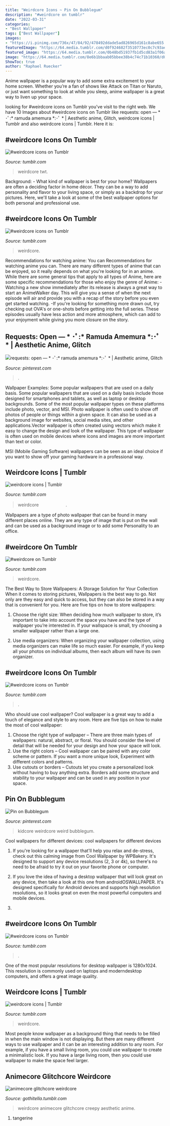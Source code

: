 ```yaml
---
title: "Weirdcore Icons ~ Pin On Bubblegum"
description: "#weirdcore on tumblr"
date: "2022-03-31"
categories:
- "Best Wallpaper"
tags: ["Best Wallpaper"]
images:
- "https://i.pinimg.com/736x/47/84/92/478492ddade5ad826965d161c8abe655.jpg"
featuredImage: "https://64.media.tumblr.com/d0f924682f3510773ec0c7c93ae29bc3/bf832868d89955e1-d1/s640x960/c454f1293141d8313b46c2a3aee3ac60d412ab3d.jpg"
featured_image: "https://64.media.tumblr.com/0b48bd51937fb1d5cd83a1f06a0483c3/4018c43aed975bd0-9c/s540x810/ad50c1219bd19aaaab9f67323b35b8c2802d2d84.jpg"
image: "https://64.media.tumblr.com/8e6b1bbaab05bbee38b4c74c71b10360/d03875f0b788348d-6c/s640x960/7e0a8a2ac90d4c1d2f1940308f2eebc15a683a1f.jpg"
ShowToc: true
author: "Raphael Ruecker"
---
```



Anime wallpaper is a popular way to add some extra excitement to your home screen. Whether you’re a fan of shows like Attack on Titan or Naruto, or just want something to look at while you sleep, anime wallpaper is a great way to liven up your space.

	

		
looking for #weirdcore icons on Tumblr you've visit to the right web. We have 10 Images about #weirdcore icons on Tumblr like requests: open — * ･ﾟ:* ramuda amemura *:･ﾟ * | Aesthetic anime, Glitch, weirdcore icons | Tumblr and also weirdcore icons | Tumblr. Here it is:
		
    
## #weirdcore Icons On Tumblr

<img loading=lazy src="https://64.media.tumblr.com/4d8ab47f7aea972a1bfef2eac2dbb9c6/d03875f0b788348d-a1/s540x810/e0c3c6385f09b36f7dd678f159d5094755a94850.jpg" onerror="this.onerror=null;this.src='https://tse2.mm.bing.net/th?id=OIP.sgkRNAFYjuf3fY3D0SYf3gHaHa&amp;pid=15.1';" alt="#weirdcore icons on Tumblr">

_Source: tumblr.com_

>weirdcore twt. 

	

Background: - What kind of wallpaper is best for your home?
Wallpapers are often a deciding factor in home décor. They can be a way to add personality and flavor to your living space, or simply as a backdrop for your pictures. Here, we'll take a look at some of the best wallpaper options for both personal and professional use.

    
## #weirdcore Icons On Tumblr

<img loading=lazy src="https://64.media.tumblr.com/8e6b1bbaab05bbee38b4c74c71b10360/d03875f0b788348d-6c/s640x960/7e0a8a2ac90d4c1d2f1940308f2eebc15a683a1f.jpg" onerror="this.onerror=null;this.src='https://tse2.mm.bing.net/th?id=OIP.ZUvJ3eOImTVSC3X-l8c8RwHaHa&amp;pid=15.1';" alt="#weirdcore icons on Tumblr">

_Source: tumblr.com_

>weirdcore. 

	

Recommendations for watching anime: You can
Recommendations for watching anime you can. There are many different types of anime that can be enjoyed, so it really depends on what you're looking for in an anime. While there are some general tips that apply to all types of Anime, here are some specific recommendations for those who enjoy the genre of Anime: 
-Watching a new show immediately after its release is always a great way to start an AnimeWalker day. This will give you a sense of when the next episode will air and provide you with a recap of the story before you even get started watching. 
-If you're looking for something more drawn out, try checking out OVA's or one-shots before getting into the full series. These episodes usually have less action and more atmosphere, which can add to your enjoyment while giving you more closure on the story.

    
## Requests: Open — * ･ﾟ:* Ramuda Amemura *:･ﾟ * | Aesthetic Anime, Glitch

<img loading=lazy src="https://i.pinimg.com/736x/a5/af/2b/a5af2b7f0fd91d2c24c25e0233776b49.jpg" onerror="this.onerror=null;this.src='https://tse1.mm.bing.net/th?id=OIP.06ti_VRTiNgAFUf18N9VEQHaHa&amp;pid=15.1';" alt="requests: open — * ･ﾟ:* ramuda amemura *:･ﾟ * | Aesthetic anime, Glitch">

_Source: pinterest.com_

>. 

	

Wallpaper Examples: Some popular wallpapers that are used on a daily basis.
Some popular wallpapers that are used on a daily basis include those designed for smartphones and tablets, as well as laptop or desktop backgrounds. Some of the most popular wallpaper types on these platforms include photo, vector, and MSI. 
Photo wallpaper is often used to show off photos of people or things within a given space. It can also be used as a background image for websites, social media sites, and other applications.Vector wallpaper is often created using vectors which make it easy to change the design and look of the wallpaper. This type of wallpaper is often used on mobile devices where icons and images are more important than text or color. 

MSI (Mobile Gaming Software) wallpapers can be seen as an ideal choice if you want to show off your gaming hardware in a professional way.

    
## Weirdcore Icons | Tumblr

<img loading=lazy src="https://64.media.tumblr.com/d0f924682f3510773ec0c7c93ae29bc3/bf832868d89955e1-d1/s640x960/c454f1293141d8313b46c2a3aee3ac60d412ab3d.jpg" onerror="this.onerror=null;this.src='https://tse3.mm.bing.net/th?id=OIP.NQewhhWvBkJDhORQ9HsT0AHaHa&amp;pid=15.1';" alt="weirdcore icons | Tumblr">

_Source: tumblr.com_

>weirdcore ㅤㅤ ㅤㅤㅤㅤ. 

	



Wallpapers are a type of photo wallpaper that can be found in many different places online. They are any type of image that is put on the wall and can be used as a background image or to add some Personality to an office.

    
## #weirdcore On Tumblr

<img loading=lazy src="https://64.media.tumblr.com/840ce204b61052392cedfe705c7d5c72/be3ff95a3b1d67d3-28/s400x600/47f6cbe8dac62d756532843187fe78a9fea45f37.jpg" onerror="this.onerror=null;this.src='https://tse2.mm.bing.net/th?id=OIP.WitKp47nx5Dw9RWTnWdd-AAAAA&amp;pid=15.1';" alt="#weirdcore on Tumblr">

_Source: tumblr.com_

>weirdcore. 

	

The Best Way to Store Wallpapers: A Storage Solution for Your Collection
When it comes to storing pictures, Wallpapers is the best way to go. Not only are they easy and quick to access, but they can also be stored in a way that is convenient for you. Here are five tips on how to store wallpapers:
1) Choose the right size: When deciding how much wallpaper to store, it’s important to take into account the space you have and the type of wallpaper you’re interested in. If your wallspace is small, try choosing a smaller wallpaper rather than a large one.

2) Use media organizers: When organizing your wallpaper collection, using media organizers can make life so much easier. For example, if you keep all your photos on individual albums, then each album will have its own organizer.

    
## #weirdcore Icons On Tumblr

<img loading=lazy src="https://64.media.tumblr.com/f4723c3052b09e67dd4e84fbd83c8ad3/d03875f0b788348d-d5/s500x750/b1139bf2155fccab5b162ed24c3831d375bcd649.jpg" onerror="this.onerror=null;this.src='https://tse1.mm.bing.net/th?id=OIP.-lAyVPsfAJOnXnPCbSCf4gHaHa&amp;pid=15.1';" alt="#weirdcore icons on Tumblr">

_Source: tumblr.com_

>. 

	

Who should use cool wallpaper?
Cool wallpaper is a great way to add a touch of elegance and style to any room. Here are five tips on how to make the most of cool wallpaper: 
1) Choose the right type of wallpaper – There are three main types of wallpapers: natural, abstract, or floral. You should consider the level of detail that will be needed for your design and how your space will look. 
2) Use the right colors – Cool wallpaper can be paired with any color scheme or pattern. If you want a more unique look, Experiment with different colors and patterns. 
3) Use cutouts or borders – Cutouts let you create a personalized look without having to buy anything extra. Borders add some structure and stability to your wallpaper and can be used in any position in your space.

    
## Pin On Bubblegum

<img loading=lazy src="https://i.pinimg.com/736x/47/84/92/478492ddade5ad826965d161c8abe655.jpg" onerror="this.onerror=null;this.src='https://tse4.mm.bing.net/th?id=OIP.G49VzVk091mXCqRa2ish6gHaHa&amp;pid=15.1';" alt="Pin on Bubblegum">

_Source: pinterest.com_

>kidcore weirdcore weird bubblegum. 

	

Cool wallpapers for different devices:
cool wallpapers for different devices 

1. If you're looking for a wallpaper that'll help you relax and de-stress, check out this calming image from Cool Wallpaper by WPBakery. It's designed to support any device resolutions (2, 3 or 4k), so there's no need to be afraid to try it out on your favorite phone or computer.

2. If you love the idea of having a desktop wallpaper that will look great on any device, then take a look at this one from androidOSWALLPAPER. It's designed specifically for Android devices and supports high resolution resolutions, so it looks great on even the most powerful computers and mobile devices.

3.

    
## #weirdcore Icons On Tumblr

<img loading=lazy src="https://64.media.tumblr.com/0b48bd51937fb1d5cd83a1f06a0483c3/4018c43aed975bd0-9c/s540x810/ad50c1219bd19aaaab9f67323b35b8c2802d2d84.jpg" onerror="this.onerror=null;this.src='https://tse2.mm.bing.net/th?id=OIP.H0BTGrW132hTZYYAIk9W9AHaHa&amp;pid=15.1';" alt="#weirdcore icons on Tumblr">

_Source: tumblr.com_

>. 

	

One of the most popular resolutions for desktop wallpaper is 1280x1024. This resolution is commonly used on laptops and moderndesktop computers, and offers a great image quality.

    
## Weirdcore Icons | Tumblr

<img loading=lazy src="https://64.media.tumblr.com/8da4ff55a9fbeceeaeda545038e37452/4894d88c51e1bcec-fd/s640x960/6d6d66dbfa350dad115aa77cbad0b79605c10ac6.jpg" onerror="this.onerror=null;this.src='https://tse3.mm.bing.net/th?id=OIP.3QPXp-vD6UiwdSfzDgah7gHaHa&amp;pid=15.1';" alt="weirdcore icons | Tumblr">

_Source: tumblr.com_

>weirdcore. 

	

Most people know wallpaper as a background thing that needs to be filled in when the main window is not displaying. But there are many different ways to use wallpaper and it can be an interesting addition to any room. For example, if you have a small living room, you could use wallpaper to create a minimalistic look. If you have a large living room, then you could use wallpaper to make the space feel larger.

    
## Animecore Glitchcore Weirdcore

<img loading=lazy src="https://66.media.tumblr.com/85b457c61d85ab035b9a20ddc27fb387/7d577ccfb9218274-21/s1280x1920/9217b9d8d9e1a15cae9cc803e86152585affcbe4.jpg" onerror="this.onerror=null;this.src='https://tse2.mm.bing.net/th?id=OIP.Abh4DGxfb91YWO-5BkecvgHaEI&amp;pid=15.1';" alt="animecore glitchcore weirdcore">

_Source: gothitella.tumblr.com_

>weirdcore animecore glitchcore creepy aesthetic anime. 

	

1. tangerine 

